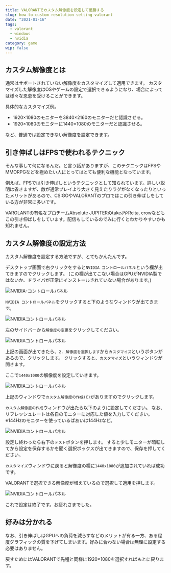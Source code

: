 ```yaml
---
title: VALORANTでカスタム解像度を設定して優勝する
slug: how-to-custom-resolution-setting-valorant
date: "2021-01-16"
tags:
  - valorant
  - windows
  - nvidia
category: game
wip: false
---
```


## カスタム解像度とは

通常はサポートされていない解像度をカスタマイズして適用できます。
カスタマイズした解像度はOSやゲームの設定で選択できるようになり、場合によっては様々な恩恵を受けることができます。


具体的なカスタマイズ例。

- 1920×1080のモニターを3840×2160のモニターだと認識させる。
- 1920×1080のモニターに1440×1080のモニターだと認識させる。

など、普通では設定できない解像度を設定できます。

## 引き伸ばしはFPSで使われるテクニック

そんな事して何になるんだ。と言う話がありますが、このテクニックはFPSやMMORPGなどを極めたい人にとってはとても便利な機能となっています。

例えば、FPSでは引き伸ばしというテクニックとして知られています。詳しい説明は省きますが、敵が通常プレイより大きく見えたりラグがなくなったりといったメリットがあるので、CS:GOやVALORANTのプロではこの引き伸ばしをしている方が非常に多いです。

VAROLANTの有名なプロチームAbsolute JUPITERのtakeJやReita, crowなどもこの引き伸ばしをしています。配信もしているのでみに行くとわかりやすいかも知れません。

## カスタム解像度の設定方法

カスタム解像度を設定する方法ですが、とてもかんたんです。


デスクトップ画面で右クリックをすると`NVIDIA コントロールパネル`という欄が出てきますのでクリックします。
(この欄が出てこない場合はGPUがNVIDIA製ではないか、ドライバが正常にインストールされていない場合があります。)

![NVIDIA-コントロールパネル](https://i.gyazo.com/98156b0659c6dd256f3d15a94f35bd82.png)

`NVIDIA コントロールパネル`をクリックすると下のようなウィンドウが出てきます。

![NVIDIAコントロールパネル](https://i.gyazo.com/48d1efd5b260c75b7f13c7b8cc244a9b.png)

左のサイドバーから`解像度の変更`をクリックしてください。

![NVIDIAコントロールパネル](https://gyazo.com/e5fa6fb5e01f88a2e76fccc106b4cedb.png)

上記の画面が出てきたら、`2. 解像度を選択します`から`カスタマイズ`というボタンがあるので、クリックします。
クリックすると、`カスタマイズ`というウィンドウが開きます。

ここで`1440x1080`の解像度を設定していきます。

![NVIDIAコントロールパネル](https://i.gyazo.com/78298730745e76733f29316d56f06423.png)

上記のウィンドウで`カスタム解像度の作成(C)`がありますのでクリックします。

`カスタム解像度の作成`ウィンドウが出たら以下のように設定してください。
なお、リフレッシュレートは各自のモニターに対応した値を入力してください。
※144Hzのモニターを使っているばあいは144Hzなど。

![NVIDIAコントロールパネル](https://i.gyazo.com/182eac8c85e1de82bc2046e29815c81a.png)

設定し終わったら右下の`テスト`ボタンを押します。
すると少しモニターが暗転してから設定を保存するかを聞く選択ボックスが出てきますので、保存を押してください。

`カスタマイズ`ウィンドウに戻ると解像度の欄に`1440x1080`が追加されていれば成功です。

VALORANTで選択できる解像度が増えているので選択して適用を押します。

![NVIDIAコントロールパネル](https://i.gyazo.com/200f405c01191a52f12dc2aecea56053.png)


これで設定は終了です。お疲れさまでした。

## 好みは分かれる

なお、引き伸ばしはGPUへの負荷を減らすなどのメリットが有る一方、ある程度グラフィックの質を下げてしまいます。好みに合わない場合は無理に設定する必要はありません。

戻すためにはVALORANTで先程と同様に1920×1080を選択すればもとに戻ります。